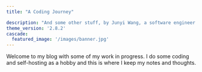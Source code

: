 ```yaml
---
title: "A Coding Journey"

description: "And some other stuff, by Junyi Wang, a software engineer."
theme_version: '2.8.2'
cascade:
  featured_image: '/images/banner.jpg'
---
```

Welcome to my blog with some of my work in progress. I do some coding and self-hosting as a hobby and this is where I keep my notes and thoughts. 
